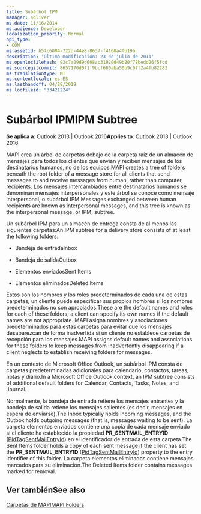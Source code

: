 ```yaml
---
title: Subárbol IPM
manager: soliver
ms.date: 11/16/2014
ms.audience: Developer
localization_priority: Normal
api_type:
- COM
ms.assetid: b5fc6084-722d-44e8-8637-f4160a4fb19b
description: 'Última modificación: 23 de julio de 2011'
ms.openlocfilehash: 92c7a09d9d608ac31920d49b20f78bedd26f5fcd
ms.sourcegitcommit: 8657170d071f9bcf680aba50b9c07f2a4fb82283
ms.translationtype: MT
ms.contentlocale: es-ES
ms.lasthandoff: 04/28/2019
ms.locfileid: "33421224"
---
```

# <a name="ipm-subtree"></a><span data-ttu-id="0d093-103">Subárbol IPM</span><span class="sxs-lookup"><span data-stu-id="0d093-103">IPM Subtree</span></span>

  
  
<span data-ttu-id="0d093-104">**Se aplica a**: Outlook 2013 | Outlook 2016</span><span class="sxs-lookup"><span data-stu-id="0d093-104">**Applies to**: Outlook 2013 | Outlook 2016</span></span> 
  
<span data-ttu-id="0d093-105">MAPI crea un árbol de carpetas debajo de la carpeta raíz de un almacén de mensajes para todos los clientes que envían y reciben mensajes de los destinatarios humanos, no de los equipos.</span><span class="sxs-lookup"><span data-stu-id="0d093-105">MAPI creates a tree of folders beneath the root folder of a message store for all clients that send messages to and receive messages from human, rather than computer, recipients.</span></span> <span data-ttu-id="0d093-106">Los mensajes intercambiados entre destinatarios humanos se denominan mensajes interpersonales y este árbol se conoce como mensaje interpersonal, o subárbol IPM.</span><span class="sxs-lookup"><span data-stu-id="0d093-106">Messages exchanged between human recipients are known as interpersonal messages, and this tree is known as the interpersonal message, or IPM, subtree.</span></span> 
  
<span data-ttu-id="0d093-107">Un subárbol IPM para un almacén de entrega consta de al menos las siguientes carpetas:</span><span class="sxs-lookup"><span data-stu-id="0d093-107">An IPM subtree for a delivery store consists of at least the following folders:</span></span>
  
- <span data-ttu-id="0d093-108">Bandeja de entrada</span><span class="sxs-lookup"><span data-stu-id="0d093-108">Inbox</span></span>
    
- <span data-ttu-id="0d093-109">Bandeja de salida</span><span class="sxs-lookup"><span data-stu-id="0d093-109">Outbox</span></span>
    
- <span data-ttu-id="0d093-110">Elementos enviados</span><span class="sxs-lookup"><span data-stu-id="0d093-110">Sent Items</span></span>
    
- <span data-ttu-id="0d093-111">Elementos eliminados</span><span class="sxs-lookup"><span data-stu-id="0d093-111">Deleted Items</span></span>
    
<span data-ttu-id="0d093-112">Estos son los nombres y los roles predeterminados de cada una de estas carpetas; un cliente puede especificar sus propios nombres si los nombres predeterminados no son apropiados.</span><span class="sxs-lookup"><span data-stu-id="0d093-112">These are the default names and roles for each of these folders; a client can specify its own names if the default names are not appropriate.</span></span> <span data-ttu-id="0d093-113">MAPI asigna nombres y asociaciones predeterminados para estas carpetas para evitar que los mensajes desaparezcan de forma inadvertida si un cliente no establece carpetas de recepción para los mensajes.</span><span class="sxs-lookup"><span data-stu-id="0d093-113">MAPI assigns default names and associations for these folders to keep messages from inadvertently disappearing if a client neglects to establish receiving folders for messages.</span></span> 
  
<span data-ttu-id="0d093-114">En un contexto de Microsoft Office Outlook, un subárbol IPM consta de carpetas predeterminadas adicionales para calendario, contactos, tareas, notas y diario.</span><span class="sxs-lookup"><span data-stu-id="0d093-114">In a Microsoft Office Outlook context, an IPM subtree consists of additional default folders for Calendar, Contacts, Tasks, Notes, and Journal.</span></span>
  
<span data-ttu-id="0d093-115">Normalmente, la bandeja de entrada retiene los mensajes entrantes y la bandeja de salida retiene los mensajes salientes (es decir, mensajes en espera de enviarse).</span><span class="sxs-lookup"><span data-stu-id="0d093-115">The Inbox typically holds incoming messages, and the Outbox holds outgoing messages (that is, messages waiting to be sent).</span></span> <span data-ttu-id="0d093-116">La carpeta elementos enviados contiene una copia de cada mensaje enviado si el cliente ha establecido la propiedad **PR_SENTMAIL_ENTRYID** ([PidTagSentMailEntryId](pidtagsentmailentryid-canonical-property.md)) en el identificador de entrada de esta carpeta.</span><span class="sxs-lookup"><span data-stu-id="0d093-116">The Sent Items folder holds a copy of each sent message if the client has set the **PR_SENTMAIL_ENTRYID** ([PidTagSentMailEntryId](pidtagsentmailentryid-canonical-property.md)) property to the entry identifier of this folder.</span></span> <span data-ttu-id="0d093-117">La carpeta elementos eliminados contiene mensajes marcados para su eliminación.</span><span class="sxs-lookup"><span data-stu-id="0d093-117">The Deleted Items folder contains messages marked for removal.</span></span> 
  
## <a name="see-also"></a><span data-ttu-id="0d093-118">Ver también</span><span class="sxs-lookup"><span data-stu-id="0d093-118">See also</span></span>



[<span data-ttu-id="0d093-119">Carpetas de MAPI</span><span class="sxs-lookup"><span data-stu-id="0d093-119">MAPI Folders</span></span>](mapi-folders.md)

